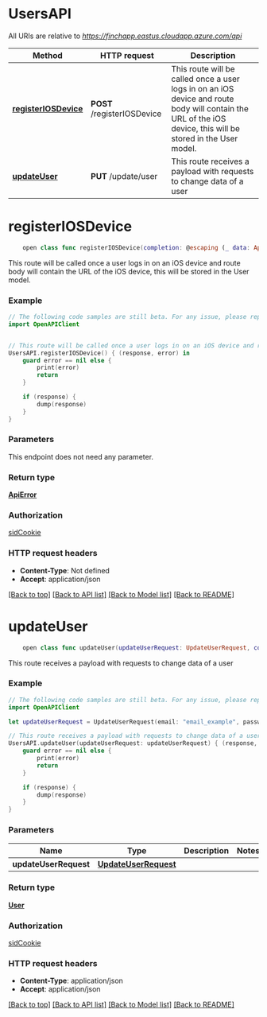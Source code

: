 # UsersAPI

All URIs are relative to *https://finchapp.eastus.cloudapp.azure.com/api*

Method | HTTP request | Description
------------- | ------------- | -------------
[**registerIOSDevice**](UsersAPI.md#registeriosdevice) | **POST** /registerIOSDevice | This route will be called once a user logs in on an iOS device and route body will contain the URL of the iOS device, this will be stored in the User model.
[**updateUser**](UsersAPI.md#updateuser) | **PUT** /update/user | This route receives a payload with requests to change data of a user


# **registerIOSDevice**
```swift
    open class func registerIOSDevice(completion: @escaping (_ data: ApiError?, _ error: Error?) -> Void)
```

This route will be called once a user logs in on an iOS device and route body will contain the URL of the iOS device, this will be stored in the User model.

### Example 
```swift
// The following code samples are still beta. For any issue, please report via http://github.com/OpenAPITools/openapi-generator/issues/new
import OpenAPIClient


// This route will be called once a user logs in on an iOS device and route body will contain the URL of the iOS device, this will be stored in the User model.
UsersAPI.registerIOSDevice() { (response, error) in
    guard error == nil else {
        print(error)
        return
    }

    if (response) {
        dump(response)
    }
}
```

### Parameters
This endpoint does not need any parameter.

### Return type

[**ApiError**](ApiError.md)

### Authorization

[sidCookie](../README.md#sidCookie)

### HTTP request headers

 - **Content-Type**: Not defined
 - **Accept**: application/json

[[Back to top]](#) [[Back to API list]](../README.md#documentation-for-api-endpoints) [[Back to Model list]](../README.md#documentation-for-models) [[Back to README]](../README.md)

# **updateUser**
```swift
    open class func updateUser(updateUserRequest: UpdateUserRequest, completion: @escaping (_ data: User?, _ error: Error?) -> Void)
```

This route receives a payload with requests to change data of a user

### Example 
```swift
// The following code samples are still beta. For any issue, please report via http://github.com/OpenAPITools/openapi-generator/issues/new
import OpenAPIClient

let updateUserRequest = UpdateUserRequest(email: "email_example", password: "password_example", firstName: "firstName_example", lastName: "lastName_example", income: 123, netWorth: 123, location: Location(hasLocation: false, lat: 123, lon: 123), birthday: Date()) // UpdateUserRequest | 

// This route receives a payload with requests to change data of a user
UsersAPI.updateUser(updateUserRequest: updateUserRequest) { (response, error) in
    guard error == nil else {
        print(error)
        return
    }

    if (response) {
        dump(response)
    }
}
```

### Parameters

Name | Type | Description  | Notes
------------- | ------------- | ------------- | -------------
 **updateUserRequest** | [**UpdateUserRequest**](UpdateUserRequest.md) |  | 

### Return type

[**User**](User.md)

### Authorization

[sidCookie](../README.md#sidCookie)

### HTTP request headers

 - **Content-Type**: application/json
 - **Accept**: application/json

[[Back to top]](#) [[Back to API list]](../README.md#documentation-for-api-endpoints) [[Back to Model list]](../README.md#documentation-for-models) [[Back to README]](../README.md)

